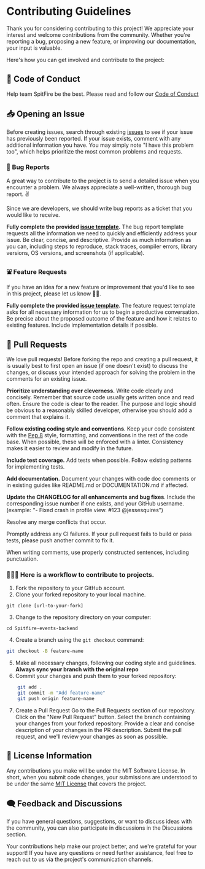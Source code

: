 # Contributing Guidelines

Thank you for considering contributing to this project! We appreciate your interest and welcome contributions from the community. Whether you're reporting a bug, proposing a new feature, or improving our documentation, your input is valuable.

Here's how you can get involved and contribute to the project:

## 📖 Code of Conduct

Help team SpitFire be the best. Please read and follow our [Code of Conduct](./CODE-OF-CONDUCT.md)


## 📥 Opening an Issue

Before creating issues, search through existing [issues](#github-issues) to see if your issue has previously been reported. If your issue exists, comment with any additional information you have. You may simply note "I have this problem too", which helps prioritize the most common problems and requests.

### 🐛 Bug Reports

A great way to contribute to the project is to send a detailed issue when you encounter a problem. We always appreciate a well-written, thorough bug report. ✌️

Since we are developers, we should write bug reports as a ticket that you would like to receive.

**Fully complete the provided [issue template](https://github.com/hngx-org/Spitfire-events-backend/issues/new?assignees=&labels=&projects=&template=bug_report.yaml&title=%5BBug%5D+).** The bug report template requests all the information we need to quickly and efficiently address your issue. Be clear, concise, and descriptive. Provide as much information as you can, including steps to reproduce, stack traces, compiler errors, library versions, OS versions, and screenshots (if applicable).

### ⛲ Feature Requests

If you have an idea for a new feature or improvement that you'd like to see in this project, please let us know 🙌🏽.

**Fully complete the provided [issue template](https://github.com/hngx-org/Spitfire-events-backend/issues/new?assignees=&labels=&projects=&template=feature_functionality_request.yaml&title=%5BFeature+Request%5D+)**. The feature request template asks for all necessary information for us to begin a productive conversation. Be precise about the proposed outcome of the feature and how it relates to existing features. Include implementation details if possible.

## 📌 Pull Requests
We love pull requests! Before forking the repo and creating a pull request, it is usually best to first open an issue (if one doesn't exist) to discuss the changes, or discuss your intended approach for solving the problem in the comments for an existing issue.

**Prioritize understanding over cleverness.** Write code clearly and concisely. Remember that source code usually gets written once and read often. Ensure the code is clear to the reader. The purpose and logic should be obvious to a reasonably skilled developer, otherwise you should add a comment that explains it.

**Follow existing coding style and conventions**. Keep your code consistent with the  [Pep 8](https://peps.python.org/pep-0008/) style, formatting, and conventions in the rest of the code base. When possible, these will be enforced with a linter. Consistency makes it easier to review and modify in the future.

**Include test coverage.** Add tests when possible. Follow existing patterns for implementing tests.

**Add documentation.** Document your changes with code doc comments or in existing guides like README.md or DOCUMENTATION.md if affected.

**Update the CHANGELOG for all enhancements and bug fixes**. Include the corresponding issue number if one exists, and your GitHub username. (example: "- Fixed crash in profile view. #123 @jessesquires")

Resolve any merge conflicts that occur.

Promptly address any CI failures. If your pull request fails to build or pass tests, please push another commit to fix it.

When writing comments, use properly constructed sentences, including punctuation.

### 🧑🏽‍💻 Here is a workflow to contribute to projects.

1. Fork the repository to your GitHub account.
2. Clone your forked repository to your local machine.
```
git clone [url-to-your-fork]
```

3. Change to the repository directory on your computer:

```
cd Spitfire-events-backend
```

4. Create a branch using the `git checkout` command:

```bash
git checkout -B feature-name
```

5. Make all necessary changes, following our coding style and guidelines.
**Always sync your branch with the original repo**
7. Commit your changes and push them to your forked repository:

```bash
    git add .
    git commit -m "Add feature-name"
    git push origin feature-name
```

7. Create a Pull Request
Go to the Pull Requests section of our repository.
Click on the "New Pull Request" button.
Select the branch containing your changes from your forked repository.
Provide a clear and concise description of your changes in the PR description.
Submit the pull request, and we'll review your changes as soon as possible.

## 🪪 License Information

Any contributions you make will be under the MIT Software License. In short, when you submit code changes, your submissions are understood to be under the same [MIT License](#LICENSE) that covers the project.

## 🗨️ Feedback and Discussions

If you have general questions, suggestions, or want to discuss ideas with the community, you can also participate in discussions in the Discussions section.

Your contributions help make our project better, and we're grateful for your support! If you have any questions or need further assistance, feel free to reach out to us via the project's communication channels.
